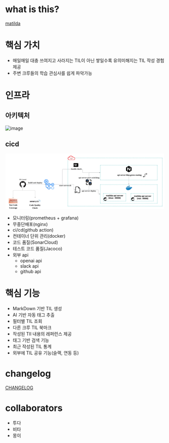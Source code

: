# what is this?

[matilda](https://matilda.woowacourse.com/)

# 핵심 가치

- 매일매일 대충 쓰여지고 사라지는 TIL이 아닌 쌓일수록 유의미해지는 TIL 작성 경험 제공
- 주변 크루들의 학습 관심사를 쉽게 파악가능

# 인프라

## 아키텍처
<img width="2009" height="1525" alt="image" src="https://github.com/user-attachments/assets/22ed35c2-b88d-4816-a92e-32f64afe5859" />


## cicd

![cicd.png](docs/cicd.png)

- 모니터링(prometheus + grafana)
- 무중단배포(nginx)
- ci/cd(github action)
- 컨테이너 단위 관리(docker)
- 코드 품질(SonarCloud)
- 테스트 코드 품질(Jacoco)
- 외부 api
    - openai api
    - slack api
    - github api

# 핵심 기능

- MarkDown 기반 TIL 생성
- AI 기반 자동 태그 추출
- 필터별 TIL 조회
- 다른 크루 TIL 북마크
- 작성된 TIl 내용의 레퍼런스 제공
- 태그 기반 검색 기능
- 최근 작성된 TIL 통계
- 외부에 TIL 공유 기능(슬랙, 연동 등)

# changelog
[CHANGELOG](https://github.com/TilGuy/BE_TilGuy/blob/main/docs/Changelog.md)
# collaborators

- 투다
- 비타
- 몽이
